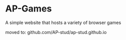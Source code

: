 # AP-Games
A simple website that hosts a variety of browser games

moved to: github.com/AP-stud/ap-stud.github.io
